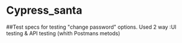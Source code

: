 # Cypress_santa
##Test specs for testing "change password" options.
Used 2 way :UI testing & API testing (whith Postmans metods)
